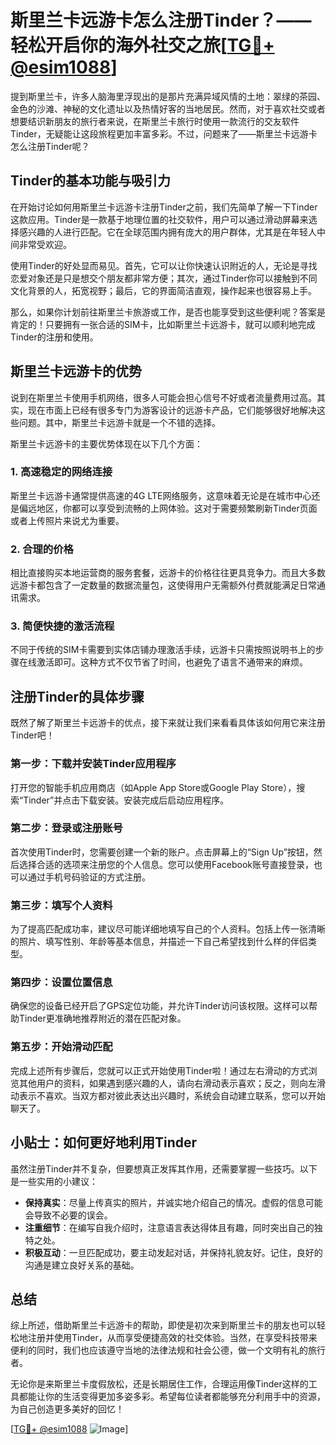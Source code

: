 # 斯里兰卡远游卡怎么注册Tinder？——轻松开启你的海外社交之旅[[TG💪+ @esim1088](https://t.me/s/esim1088)]

提到斯里兰卡，许多人脑海里浮现出的是那片充满异域风情的土地：翠绿的茶园、金色的沙滩、神秘的文化遗址以及热情好客的当地居民。然而，对于喜欢社交或者想要结识新朋友的旅行者来说，在斯里兰卡旅行时使用一款流行的交友软件Tinder，无疑能让这段旅程更加丰富多彩。不过，问题来了——斯里兰卡远游卡怎么注册Tinder呢？

## Tinder的基本功能与吸引力

在开始讨论如何用斯里兰卡远游卡注册Tinder之前，我们先简单了解一下Tinder这款应用。Tinder是一款基于地理位置的社交软件，用户可以通过滑动屏幕来选择感兴趣的人进行匹配。它在全球范围内拥有庞大的用户群体，尤其是在年轻人中间非常受欢迎。

使用Tinder的好处显而易见。首先，它可以让你快速认识附近的人，无论是寻找恋爱对象还是只是想交个朋友都非常方便；其次，通过Tinder你可以接触到不同文化背景的人，拓宽视野；最后，它的界面简洁直观，操作起来也很容易上手。

那么，如果你计划前往斯里兰卡旅游或工作，是否也能享受到这些便利呢？答案是肯定的！只要拥有一张合适的SIM卡，比如斯里兰卡远游卡，就可以顺利地完成Tinder的注册和使用。

## 斯里兰卡远游卡的优势

说到在斯里兰卡使用手机网络，很多人可能会担心信号不好或者流量费用过高。其实，现在市面上已经有很多专门为游客设计的远游卡产品，它们能够很好地解决这些问题。其中，斯里兰卡远游卡就是一个不错的选择。

斯里兰卡远游卡的主要优势体现在以下几个方面：

### 1. 高速稳定的网络连接

斯里兰卡远游卡通常提供高速的4G LTE网络服务，这意味着无论是在城市中心还是偏远地区，你都可以享受到流畅的上网体验。这对于需要频繁刷新Tinder页面或者上传照片来说尤为重要。

### 2. 合理的价格

相比直接购买本地运营商的服务套餐，远游卡的价格往往更具竞争力。而且大多数远游卡都包含了一定数量的数据流量包，这使得用户无需额外付费就能满足日常通讯需求。

### 3. 简便快捷的激活流程

不同于传统的SIM卡需要到实体店铺办理激活手续，远游卡只需按照说明书上的步骤在线激活即可。这种方式不仅节省了时间，也避免了语言不通带来的麻烦。

## 注册Tinder的具体步骤

既然了解了斯里兰卡远游卡的优点，接下来就让我们来看看具体该如何用它来注册Tinder吧！

### 第一步：下载并安装Tinder应用程序

打开您的智能手机应用商店（如Apple App Store或Google Play Store），搜索“Tinder”并点击下载安装。安装完成后启动应用程序。

### 第二步：登录或注册账号

首次使用Tinder时，您需要创建一个新的账户。点击屏幕上的“Sign Up”按钮，然后选择合适的选项来注册您的个人信息。您可以使用Facebook账号直接登录，也可以通过手机号码验证的方式注册。

### 第三步：填写个人资料

为了提高匹配成功率，建议尽可能详细地填写自己的个人资料。包括上传一张清晰的照片、填写性别、年龄等基本信息，并描述一下自己希望找到什么样的伴侣类型。

### 第四步：设置位置信息

确保您的设备已经开启了GPS定位功能，并允许Tinder访问该权限。这样可以帮助Tinder更准确地推荐附近的潜在匹配对象。

### 第五步：开始滑动匹配

完成上述所有步骤后，您就可以正式开始使用Tinder啦！通过左右滑动的方式浏览其他用户的资料，如果遇到感兴趣的人，请向右滑动表示喜欢；反之，则向左滑动表示不喜欢。当双方都对彼此表达出兴趣时，系统会自动建立联系，您可以开始聊天了。

## 小贴士：如何更好地利用Tinder

虽然注册Tinder并不复杂，但要想真正发挥其作用，还需要掌握一些技巧。以下是一些实用的小建议：

- **保持真实**：尽量上传真实的照片，并诚实地介绍自己的情况。虚假的信息可能会导致不必要的误会。
- **注重细节**：在编写自我介绍时，注意语言表达得体且有趣，同时突出自己的独特之处。
- **积极互动**：一旦匹配成功，要主动发起对话，并保持礼貌友好。记住，良好的沟通是建立良好关系的基础。

## 总结

综上所述，借助斯里兰卡远游卡的帮助，即使是初次来到斯里兰卡的朋友也可以轻松地注册并使用Tinder，从而享受便捷高效的社交体验。当然，在享受科技带来便利的同时，我们也应该遵守当地的法律法规和社会公德，做一个文明有礼的旅行者。

无论你是来斯里兰卡度假放松，还是长期居住工作，合理运用像Tinder这样的工具都能让你的生活变得更加多姿多彩。希望每位读者都能够充分利用手中的资源，为自己创造更多美好的回忆！

[[TG💪+ @esim1088](https://t.me/s/esim1088) ![Image](https://i.postimg.cc/4NQfJmqS/Snipaste-2025-05-13-00-14-12.png)]